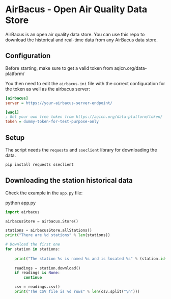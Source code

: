 # AirBacus - Open Air Quality Data Store

AirBacus is an open air quality data store. You can use this repo to download
the historical and real-time data from any AirBacus data store.

## Configuration

Before starting, make sure to get a valid token from aqicn.org/data-platform/

You then need to edit the `airbacus.ini` file with the correct configuration for
the token as well as the airbacus server:

```ini
[airbacus]
server = https://your-airbacus-server-endpoint/

[waqi]
; Get your own free token from https://aqicn.org/data-platform/token/
token = dummy-token-for-test-purpose-only
```

## Setup

The script needs the `requests` and `sseclient` library for downloading the
data.

```bash
pip install requests sseclient
```

## Downloading the station historical data

Check the example in the `app.py` file:

python app.py

```python
import airbacus

airbacusStore = airbacus.Store()

stations = airbacusStore.allStations()
print("There are %d stations" % len(stations))

# Download the first one
for station in stations:
    
    print("The station %s is named %s and is located %s" % (station.id(), station.name(), station.geo()))
    
    readings = station.download()
    if readings is None:
        continue

    csv = readings.csv()
    print("The CSV file is %d rows" % len(csv.split("\n")))

```

